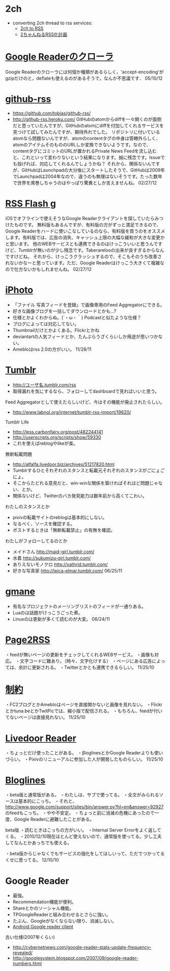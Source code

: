 # 2ch
* converting 2ch thread to rss services:
  * [2ch to RSS](http://2ch.repy.info/)
  * [2ちゃんねるRSS化計画](http://2ch.lostlinksearch.net/)

# [Google Readerのクローラ](http://textt.net/take_cheeze/20101125073814/11) 
Google Readerのクローラには何個か種類があるらしく，'accept-encoding'がgzipだけのと，deflateも使えるのがあるそうで，なんか不思議です．
05/10/12
# [github-rss](http://textt.net/take_cheeze/20101125073814/10) 
* https://github.com/tobias/github-rss/ 
* http://github-rss.heroku.com/ 
GitHubのatomからdiffを一々開くのが面倒だと思っていたんですが、GitHubのatomにdiffを付加してくれるサービスを見つけて試してみたんですが、期待外れでした。 
リポジトリに付いているatomなら問題ないんですが、atomのcontentタグの中身は管轄外らしく、atomのアイテムそのもののURLしか変換できないようです。なので、contentタグにコミットのURLが置かれるPrivate News Feedを流し込むと、これといって変わりないという結果になります。誠に残念です。Issueでも投げれば、対応してくれるんでしょうかね？ 
それから、関係ないんですが、GitHubはLaunchpadの大分後にスタートしたそうで、GitHubは2009年でLaunchpadは2004年なので、違うのも無理はないそうです。たった数年で世界を席巻しちゃうのはやっぱり驚異としか言えませんね。
02/27/12
# [RSS Flash g](http://textt.net/take_cheeze/20101125073814/9) 
iOSでオフラインで使えそうなGoogle Readerクライアントを探していたらみつけたものです。 
無料版もあるんですが、有料版の方がずっと満足できるので、Google Readerをハードに使いこなしているのなら、有料版を買うのをオススメします。有料版では、広告の消失、キャッシュ上限の大幅な緩和が大きな変更かと思います。 
他のWEBサービスとも連携できるのはけっこういいと思うんですけど、Tumblrが無いのが少し残念です。Taberarelooの出来が良すぎるからなんですけどね。 
それから、けっこうクラッシュするので、そこもそのうち改善されないかなーと思っています。ただ、Google Readerはけっこう大きくて複雑なので仕方ないかもしれませんね。
02/27/12
# [iPhoto](http://textt.net/take_cheeze/20101125073814/8) 
* 「ファイル 写真フィードを登録」で画像専用のFeed Aggregatorにできる。 
* 好きな画像ブログを一括してダウンロードとかも...? 
* 仕様とかよくわからぬ。(´・ω・｀) Podcastと似たような仕様？ 
* ブログによっては対応してない。 
* Thumbnailだけとかよくある。Flickrとかね 
* deviantartの人気フィードとか、たんぶらうざくらいしか用途が思いつかない。 
* Amebloはrss 2.0の方がいい。 
11/28/11
# [Tumblr](http://textt.net/take_cheeze/20101125073814/7) 
* http://ユーザ名.tumblr.com/rss 
* 取得漏れを気にするなら、フォローしてdashboardで見ればいいと思う。 

Feed Aggregatorとして使えたらしいけど、今はその機能が廃止されたらしい。 
* http://www.labnol.org/internet/tumblr-rss-import/19620/ 

Tumblr Life 
* http://less.carbonfairy.org/post/482244141 
* http://userscripts.org/scripts/show/59330 
* これを使えばreblogやlikeが楽。 

無断転載問題 
* http://alfalfa.livedoor.biz/archives/51217820.html 
* Tumblrするひとそれぞれのスタンスと転載元それぞれのスタンスがごにょごにょ。 
* そこからたどれる意見だと、win-winな関係を築ければそれほど問題じゃない、とか。 
* 関係ないけど、Twitterのバカ発見能力は数年前から高くてこわい。 

わたしのスタンスとか 
* pixivの転載サイトのreblogは基本的にしない。 
* なるべく、ソースを確認する。 
* ポストするときは「無断転載禁止」の有無を確認。 

わたしがフォローしてるのとか 
* メイドさん http://maid-girl.tumblr.com/ 
* 水着 http://sukumizu-girl.tumblr.com/ 
* ありえないモノクロ http://xathrid.tumblr.com/ 
* 好きな写真家 http://leica-elmar.tumblr.com/ 
06/25/11
# [gmane](http://textt.net/take_cheeze/20101125073814/6) 
* 有名なプロジェクトのメーリングリストのフィードが一通りある。 
* Luaのは話題がけっこうごった煮。 
* Linuxのは更新が多くて読むのが大変。
06/24/11
# [Page2RSS](http://textt.net/take_cheeze/20101125073814/5) 
・feedが無いページの更新をチェックしてくれるWEBサービス。 
・画像も対応。 
・文字コードに難あり。（時々、文字化けする） 
・ページにある広告によっては、余計に更新される。 
・Twitterとかとも連携できるらしい。
11/25/10
# [制約](http://textt.net/take_cheeze/20101125073814/4) 
・FC2ブログとかAmebloはページを直接開かないと画像を見れない。 
・Flickrとかtuna.beとかTwitPicでは、縮小版で配信される。 
・もちろん、feedが付いてないページは直接見れない。
11/25/10
# [Livedoor Reader](http://textt.net/take_cheeze/20101125073814/3) 
・ちょっとだけ使ったことがある。 
・βloglinesとかGoogle Readerよりも使いづらい。 
・Pixivのリニューアルに参加した人が開発したものらしい。
11/25/10
# [Bloglines](http://textt.net/take_cheeze/20101125073814/2) 
・beta版と通常版がある。 
・わたしは、サブで使ってる。 
・全文がみられるソースは基本的にこっち。 
・それと、 
http://www.google.com/support/sites/bin/answer.py?hl=en&answer=92927 
のfeedもこっち。 
・やや不安定。 
・ちょっと前に消滅の危機にあったので一度、Google Readerに避難したことがある。 

beta版 
・読むときはこっちの方がいい。 
・Internal Server Errorをよく返してくる。 
・2010/12/10現在ほとんど使えないので、通常版を使ってる。少し工夫してなんとかあっちでも使える。 

・beta版からじゃなくでもサービスの強化をしてほしいって、ただでつかってるくせに思ってる。
12/10/10
# Google Reader 
* 最強。 
* Recommendation機能が便利。 
* Shareとかのソーシャル機能。 
* TPGoogleReaderと組み合わせるとさらに強い。 
* たぶん、Googleがなくならない限り、消滅しない。 
* [Android Google reader client](http://www.greader.co/)

古い仕様(2007年くらい) 
* http://cybernetnews.com/google-reader-stats-update-frequency-revealed/ 
* http://googlesystem.blogspot.com/2007/09/google-reader-numbers.html
